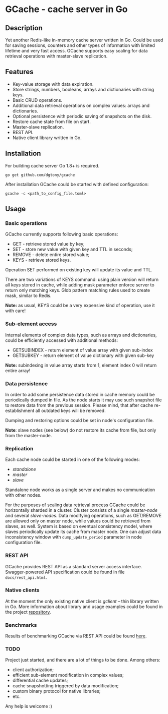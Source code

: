 # GCache - cache server in Go

## Description
Yet another Redis-like in-memory cache server written in Go.
Could be used for saving sessions, counters and other types of information with limited lifetime and very fast access. GCache supports easy scaling for data retrieval operations with master-slave replication.


## Features

* Key-value storage with data expiration.
* Store strings, numbers, booleans, arrays and dictionaries with string keys.
* Basic CRUD operations.
* Additional data retrieval operations on complex values: arrays and dictionaries.
* Optional persistence with periodic saving of snapshots on the disk.
* Restore cache state from file on start.
* Master-slave replication.
* REST API.
* Native client library written in Go.


## Installation

For building cache server Go 1.8+ is required.

```
go get github.com/dgtony/gcache
```

After installation GCache could be started with defined configuration:

```
gcache -c <path_to_config_file.toml>
```


## Usage

### Basic operations
GCache currently supports following basic operations:

* GET - retrieve stored value by key;
* SET - store new value with given key and TTL in seconds;
* REMOVE - delete entire stored value;
* KEYS - retrieve stored keys.

Operation SET performed on existing key will update its value and TTL.

There are two variations of KEYS command: using plain version will return all keys stored in cache, while adding mask parameter enforce server to return only matching keys. Glob pattern matching rules used to create mask, similar to Redis.

**Note:** as usual, KEYS could be a very expensive kind of operation, use it with care!


### Sub-element access

Internal elements of complex data types, such as arrays and dictionaries, could be efficiently accessed with additional methods:

* GETSUBINDEX - return element of value array with given sub-index
* GETSUBKEY - return element of value dictionary with given sub-key


**Note:** subindexing in value array starts from 1, element index 0 will return entire array!


### Data persistence

In order to add some persistence data stored in cache memory could be periodically dumped in file. As the node starts it may use such snapshot file to restore data from the previous session. Please mind, that after cache re-establishment all outdated keys will be removed.

Dumping and restoring options could be set in node's configuration file.

**Note**: slave nodes (see below) do not restore its cache from file, but only from the master-node.


### Replication

Each cache node could be started in one of the following modes:

* *standalone*
* *master*
* *slave*

Standalone node works as a single server and makes no communication with other nodes.

For the purposes of scaling data retrieval process GCache could be horizontally sharded in a cluster. Cluster consists of a single *master-node* and several *slave-nodes*. Data modifying operations, such as GET/REMOVE are allowed only on master node, while values could be retrieved from slaves, as well. System is based on eventual consistency model, where slaves periodically update its cache from master node.
One can adjust data inconsistency window with `dump_update_period` parameter in node configuration file.


### REST API

GCache provides REST API as a standard server access interface. Swagger-powered API specification could be found in file `docs/rest_api.html`.


### Native clients

At the moment the only existing native client is *gclient* – thin library written in Go. More information about library and usage examples could be found in the project [repository](https://github.com/dgtony/gclient).


### Benchmarks

Results of benchmarking GCache via REST API could be found [here](docs/rest_bench.md).


### TODO

Project just started, and there are a lot of things to be done. Among others:

 * client authorization;
 * efficient sub-element modification in complex values;
 * differential cache updates;
 * cache snapshotting triggered by data modification;
 * custom binary protocol for native libraries;
 * etc.

Any help is welcome :)

